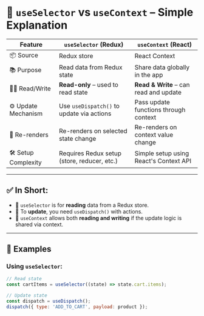 # 🔄 `useSelector` vs `useContext` – Simple Explanation

| Feature              | `useSelector` (Redux)                                 | `useContext` (React)                             |
|----------------------|-------------------------------------------------------|--------------------------------------------------|
| 📦 Source            | Redux store                                           | React Context                                    |
| 📚 Purpose           | Read data from Redux state                            | Share data globally in the app                   |
| 🧑‍🏫 Read/Write       | **Read-only** – used to read state                    | **Read & Write** – can read and update           |
| ⚙️ Update Mechanism | Use `useDispatch()` to update via actions              | Pass update functions through context            |
| 🔁 Re-renders        | Re-renders on selected state change                   | Re-renders on context value change               |
| 🛠️ Setup Complexity  | Requires Redux setup (store, reducer, etc.)           | Simple setup using React's Context API           |

---

## ✅ In Short:
- 🔸 `useSelector` is for **reading** data from a Redux store.
- 🔸 To **update**, you need `useDispatch()` with actions.
- 🔸 `useContext` allows both **reading and writing** if the update logic is shared via context.

---

## 🧠 Examples

### Using `useSelector`:
```js
// Read state
const cartItems = useSelector((state) => state.cart.items);

// Update state
const dispatch = useDispatch();
dispatch({ type: 'ADD_TO_CART', payload: product });
